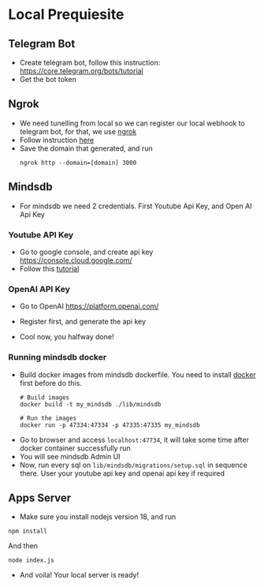 # Local Prequiesite

## Telegram Bot

- Create telegram bot, follow this instruction: https://core.telegram.org/bots/tutorial
- Get the bot token

## Ngrok

- We need tunelling from local so we can register our local webhook to telegram bot, for that, we use [ngrok](https://ngrok.com/)
- Follow instruction [here](https://ngrok.com/docs/getting-started/) 
- Save the domain that generated, and run
  ```
  ngrok http --domain=[domain] 3000
  ```

## Mindsdb

- For mindsdb we need 2 credentials. First Youtube Api Key, and Open AI Api Key

### Youtube API Key

- Go to google console, and create api key https://console.cloud.google.com/
- Follow this [tutorial](https://blog.hubspot.com/website/how-to-get-youtube-api-key)

### OpenAI API Key

- Go to OpenAI https://platform.openai.com/
- Register first, and generate the api key

- Cool now, you halfway done!

### Running mindsdb docker
- Build docker images from mindsdb dockerfile. You need to install [docker](https://docs.docker.com/engine/install/) first before do this.
  ```
  # Build images
  docker build -t my_mindsdb ./lib/mindsdb

  # Run the images
  docker run -p 47334:47334 -p 47335:47335 my_mindsdb
  ```
- Go to browser and access `localhost:47734`, it will take some time after docker container successfully run
- You will see mindsdb Admin UI
- Now, run every sql on `lib/mindsdb/migrations/setup.sql` in sequence there. User your youtube api key and openai api key if required

## Apps Server
- Make sure you install nodejs version 18, and run
```
npm install
```
  And then
```
node index.js
```
- And voila! Your local server is ready!

